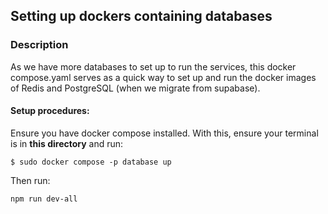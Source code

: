 ## Setting up dockers containing databases

### Description
As we have more databases to set up to run the services, this docker compose.yaml serves as a quick way to set up and run the docker images of Redis and PostgreSQL (when we migrate from supabase).

#### Setup procedures: 

Ensure you have docker compose installed. With this, ensure your terminal is in <strong>this directory</strong> and run:

```
$ sudo docker compose -p database up
```

Then run:

```
npm run dev-all
```



